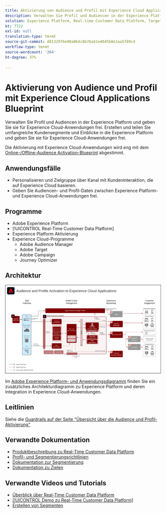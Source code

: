 ```yaml
---
title: Aktivierung von Audience und Profil mit Experience Cloud Applications Blueprint
description: Verwalten Sie Profil und Audiencen in der Experience Platform und geben Sie sie für Experience Cloud-Anwendungen frei.
solution: Experience Platform, Real-time Customer Data Platform, Target, Audience Manager, Analytics, Experience Cloud Services
kt: 7722
exl-id: null
translation-type: tm+mt
source-git-commit: d81329f6e90a0bdc0b76a41e4045b8e1aa5f89cd
workflow-type: tm+mt
source-wordcount: '264'
ht-degree: 37%

---
```


# Aktivierung von Audience und Profil mit Experience Cloud Applications Blueprint

Verwalten Sie Profil und Audiencen in der Experience Platform und geben Sie sie für Experience Cloud-Anwendungen frei. Erstellen und teilen Sie umfangreiche Kundensegmente und Einblicke in die Experience Platform und geben Sie sie für Experience Cloud-Anwendungen frei.

Die Aktivierung mit Experience Cloud-Anwendungen wird eng mit dem [Online-/Offline-Audience Activation-Blueprint](online-offline.md) abgestimmt.

## Anwendungsfälle

* Personalisieren und Zielgruppe über Kanal mit Kundeninteraktion, die auf Experience Cloud basieren.
* Geben Sie Audiencen- und Profil-Daten zwischen Experience Platform- und Experience Cloud-Anwendungen frei.

## Programme

* Adobe Experience Platform
* [!UICONTROL Real-Time Customer Data Platform]
* Experience Platform Aktivierung
* Experience Cloud-Programme
   * Adobe Audience Manager
   * Adobe Target
   * Adobe Campaign
   * Journey Optimizer

## Architektur

<img src="assets/activation+apps.svg" alt="Referenzarchitektur für die Aktivierung von Audience und Profil mit Experience Cloud-Anwendungen" style="border:1px solid #4a4a4a" />

Im [Adobe Experience Platform- und Anwendungsdiagramm](https://experienceleague.adobe.com/docs/blueprints-learn/architecture/architecture-overview/platform-applications.html) finden Sie ein zusätzliches Architekturdiagramm zu Experience Platform und deren Integration in Experience Cloud-Anwendungen.

## Leitlinien

Siehe die [Guardrails auf der Seite &quot;Übersicht über die Audience und Profil-Aktivierung&quot;](overview.md)

## Verwandte Dokumentation

* [Produktbeschreibung zu Real-Time Customer Data Platform](https://helpx.adobe.com/de/legal/product-descriptions/real-time-customer-data-platform.html)
* [Profil- und Segmentierungsrichtlinien](https://experienceleague.adobe.com/docs/experience-platform/profile/guardrails.html?lang=de)
* [Dokumentation zur Segmentierung](https://experienceleague.adobe.com/docs/experience-platform/segmentation/api/streaming-segmentation.html?lang=de)
* [Dokumentation zu Zielen](https://experienceleague.adobe.com/docs/experience-platform/destinations/catalog/overview.html?lang=de)

## Verwandte Videos und Tutorials

* [Überblick über Real-Time Customer Data Platform](https://experienceleague.adobe.com/docs/platform-learn/tutorials/application-services/rtcdp/understanding-the-real-time-customer-data-platform.html?lang=de)
* [[!UICONTROL Demo zu Real-Time Customer Data Platform]](https://experienceleague.adobe.com/docs/platform-learn/tutorials/application-services/rtcdp/demo.html?lang=de)
* [Erstellen von Segmenten](https://experienceleague.adobe.com/docs/platform-learn/tutorials/segments/create-segments.html?lang=de)

